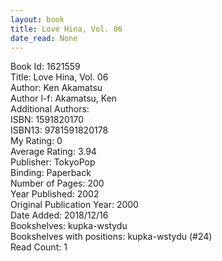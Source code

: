 ```yaml
---
layout: book
title: Love Hina, Vol. 06
date_read: None
---
```


Book Id: 1621559<br />
Title: Love Hina, Vol. 06<br />
Author: Ken Akamatsu<br />
Author l-f: Akamatsu, Ken<br />
Additional Authors: <br />
ISBN: 1591820170<br />
ISBN13: 9781591820178<br />
My Rating: 0<br />
Average Rating: 3.94<br />
Publisher: TokyoPop<br />
Binding: Paperback<br />
Number of Pages: 200<br />
Year Published: 2002<br />
Original Publication Year: 2000<br />
Date Added: 2018/12/16<br />
Bookshelves: kupka-wstydu<br />
Bookshelves with positions: kupka-wstydu (#24)<br />
Read Count: 1<br />

